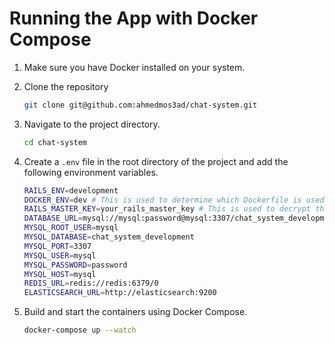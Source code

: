 # Running the App with Docker Compose

1. Make sure you have Docker installed on your system.

2. Clone the repository

    ```bash
    git clone git@github.com:ahmedmos3ad/chat-system.git
    ```

3. Navigate to the project directory.

    ```bash
    cd chat-system
    ```

3. Create a `.env` file in the root directory of the project and add the following environment variables.

    ```bash
    RAILS_ENV=development
    DOCKER_ENV=dev # This is used to determine which Dockerfile is used, delete this if you wanna use the production Dockerfile
    RAILS_MASTER_KEY=your_rails_master_key # This is used to decrypt the credentials.yml.enc file and must be provided
    DATABASE_URL=mysql://mysql:password@mysql:3307/chat_system_development # This is used to connect to the database, the format is mysql://username:password@host:port/database_name
    MYSQL_ROOT_USER=mysql
    MYSQL_DATABASE=chat_system_development
    MYSQL_PORT=3307
    MYSQL_USER=mysql
    MYSQL_PASSWORD=password
    MYSQL_HOST=mysql
    REDIS_URL=redis://redis:6379/0
    ELASTICSEARCH_URL=http://elasticsearch:9200
    ```

4. Build and start the containers using Docker Compose.

    ```bash
    docker-compose up --watch
    ```